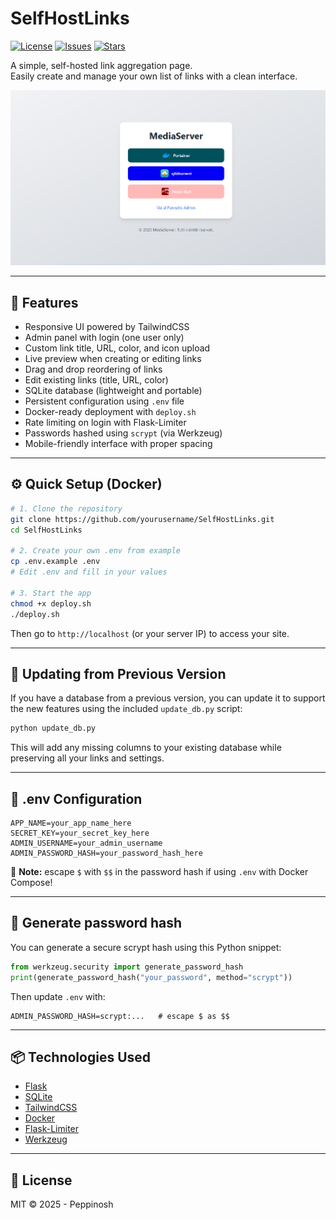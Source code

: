 # SelfHostLinks

[![License](https://img.shields.io/badge/license-MIT-blue.svg)](LICENSE)
[![Issues](https://img.shields.io/github/issues/peppinosh/SelfHostLinks)](https://github.com/peppinosh/SelfHostLinks/issues)
[![Stars](https://img.shields.io/github/stars/peppinosh/SelfHostLinks?style=social)](https://github.com/peppinosh/SelfHostLinks/stargazers)

A simple, self-hosted link aggregation page.  
Easily create and manage your own list of links with a clean interface.

![Screenshot of SelfHostLinks homepage](static/screenshot-home.png)

---

## 🚀 Features

- Responsive UI powered by TailwindCSS
- Admin panel with login (one user only)
- Custom link title, URL, color, and icon upload
- Live preview when creating or editing links
- Drag and drop reordering of links
- Edit existing links (title, URL, color)
- SQLite database (lightweight and portable)
- Persistent configuration using `.env` file
- Docker-ready deployment with `deploy.sh`
- Rate limiting on login with Flask-Limiter
- Passwords hashed using `scrypt` (via Werkzeug)
- Mobile-friendly interface with proper spacing

---

## ⚙️ Quick Setup (Docker)

```bash
# 1. Clone the repository
git clone https://github.com/yourusername/SelfHostLinks.git
cd SelfHostLinks

# 2. Create your own .env from example
cp .env.example .env
# Edit .env and fill in your values

# 3. Start the app
chmod +x deploy.sh
./deploy.sh
```

Then go to `http://localhost` (or your server IP) to access your site.

---

## 🔄 Updating from Previous Version

If you have a database from a previous version, you can update it to support the new features using the included `update_db.py` script:

```bash
python update_db.py
```

This will add any missing columns to your existing database while preserving all your links and settings.

---

## 🔐 .env Configuration

```env
APP_NAME=your_app_name_here
SECRET_KEY=your_secret_key_here
ADMIN_USERNAME=your_admin_username
ADMIN_PASSWORD_HASH=your_password_hash_here
```

📌 **Note:** escape `$` with `$$` in the password hash if using `.env` with Docker Compose!

---

## 🔐 Generate password hash

You can generate a secure scrypt hash using this Python snippet:

```python
from werkzeug.security import generate_password_hash
print(generate_password_hash("your_password", method="scrypt"))
```

Then update `.env` with:

```env
ADMIN_PASSWORD_HASH=scrypt:...   # escape $ as $$
```

---

## 📦 Technologies Used

- [Flask](https://flask.palletsprojects.com/)
- [SQLite](https://www.sqlite.org/index.html)
- [TailwindCSS](https://tailwindcss.com/)
- [Docker](https://www.docker.com/)
- [Flask-Limiter](https://flask-limiter.readthedocs.io/)
- [Werkzeug](https://werkzeug.palletsprojects.com/)

---

## 📜 License

MIT © 2025 - Peppinosh
